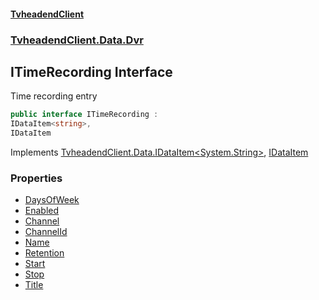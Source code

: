 #### [TvheadendClient](./index.md 'index')
### [TvheadendClient.Data.Dvr](./TvheadendClient-Data-Dvr.md 'TvheadendClient.Data.Dvr')
## ITimeRecording Interface
Time recording entry  
```csharp
public interface ITimeRecording :
IDataItem<string>,
IDataItem
```
Implements [TvheadendClient.Data.IDataItem&lt;](./TvheadendClient-Data-IDataItem-TId-.md 'TvheadendClient.Data.IDataItem&lt;TId&gt;')[System.String](https://docs.microsoft.com/en-us/dotnet/api/System.String 'System.String')[&gt;](./TvheadendClient-Data-IDataItem-TId-.md 'TvheadendClient.Data.IDataItem&lt;TId&gt;'), [IDataItem](./TvheadendClient-Data-IDataItem.md 'TvheadendClient.Data.IDataItem')  
### Properties
- [DaysOfWeek](./TvheadendClient-Data-Dvr-ITimeRecording-DaysOfWeek.md 'TvheadendClient.Data.Dvr.ITimeRecording.DaysOfWeek')
- [Enabled](./TvheadendClient-Data-Dvr-ITimeRecording-Enabled.md 'TvheadendClient.Data.Dvr.ITimeRecording.Enabled')
- [Channel](./TvheadendClient-Data-Dvr-ITimeRecording-Channel.md 'TvheadendClient.Data.Dvr.ITimeRecording.Channel')
- [ChannelId](./TvheadendClient-Data-Dvr-ITimeRecording-ChannelId.md 'TvheadendClient.Data.Dvr.ITimeRecording.ChannelId')
- [Name](./TvheadendClient-Data-Dvr-ITimeRecording-Name.md 'TvheadendClient.Data.Dvr.ITimeRecording.Name')
- [Retention](./TvheadendClient-Data-Dvr-ITimeRecording-Retention.md 'TvheadendClient.Data.Dvr.ITimeRecording.Retention')
- [Start](./TvheadendClient-Data-Dvr-ITimeRecording-Start.md 'TvheadendClient.Data.Dvr.ITimeRecording.Start')
- [Stop](./TvheadendClient-Data-Dvr-ITimeRecording-Stop.md 'TvheadendClient.Data.Dvr.ITimeRecording.Stop')
- [Title](./TvheadendClient-Data-Dvr-ITimeRecording-Title.md 'TvheadendClient.Data.Dvr.ITimeRecording.Title')
